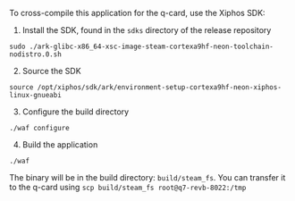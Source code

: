 To cross-compile this application for the q-card, use the Xiphos SDK:

1. Install the SDK, found in the `sdks` directory of the release repository
```
sudo ./ark-glibc-x86_64-xsc-image-steam-cortexa9hf-neon-toolchain-nodistro.0.sh
```

2. Source the SDK
```
source /opt/xiphos/sdk/ark/environment-setup-cortexa9hf-neon-xiphos-linux-gnueabi
```

3. Configure the build directory
```
./waf configure
```

4. Build the application
```
./waf
```

The binary will be in the build directory: `build/steam_fs`. You can transfer it to the q-card using `scp build/steam_fs root@q7-revb-8022:/tmp`
